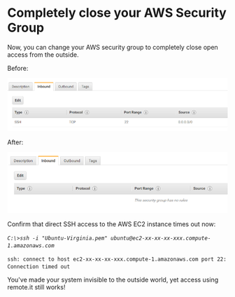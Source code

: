 # Completely close your AWS Security Group

Now, you can change your AWS security group to completely close open access from the outside.

Before:

![](../../.gitbook/assets/image%20%28506%29.png)

After:

![](../../.gitbook/assets/image%20%28185%29.png)

Confirm that direct SSH access to the AWS EC2 instance times out now:

_`C:\>ssh -i "Ubuntu-Virginia.pem" ubuntu@ec2-xx-xx-xx-xxx.compute-1.amazonaws.com`_ 

`ssh: connect to host ec2-xx-xx-xx-xxx.compute-1.amazonaws.com port 22: Connection timed out`

You've made your system invisible to the outside world, yet access using remote.it still works!



